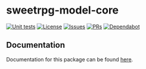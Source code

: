 # sweetrpg-model-core

[![Unit tests](https://github.com/sweetrpg/model-core/actions/workflows/go-ci.yml/badge.svg)](https://github.com/sweetrpg/model-core/actions/workflows/go-ci.yml)
[![License](https://img.shields.io/github/license/sweetrpg/model-core.svg)](https://img.shields.io/github/license/sweetrpg/model-core.svg)
[![Issues](https://img.shields.io/github/issues/sweetrpg/model-core.svg)](https://img.shields.io/github/issues/sweetrpg/model-core.svg)
[![PRs](https://img.shields.io/github/issues-pr/sweetrpg/model-core.svg)](https://img.shields.io/github/issues-pr/sweetrpg/model-core.svg)
[![Dependabot](https://badgen.net/github/dependabot/sweetrpg/model-core)](https://badgen.net/github/dependabot/sweetrpg/model-core)

## Documentation

Documentation for this package can be found [here](https://sweetrpg.github.io/model-core).
